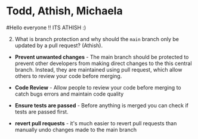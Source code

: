 # Todd, Athish, Michaela

#Hello everyone !! ITS ATHISH :)

2. What is branch protection and why should the `main` branch only be updated by a pull request? (Athish).

- **Prevent unwanted changes** - The main branch should be protected to prevent other developers from making direct changes to the this central branch. Instead, they are maintained using pull request, which allow others to review your code before merging.

- **Code Review** - Allow people to review your code before merging to catch bugs errors and maintain code quality

- **Ensure tests are passed** - Before anything is merged you can check if tests are passed first.

- **revert pull requests** - it's much easier to revert pull requests than manually undo changes made to the main branch
